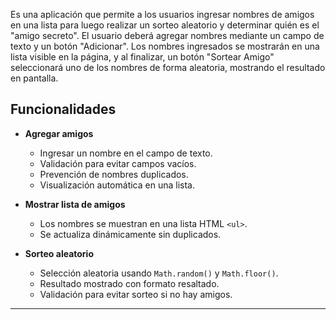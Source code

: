 
Es una aplicación que permite a los usuarios ingresar nombres de amigos en una lista para luego realizar un sorteo aleatorio y determinar quién es el "amigo secreto".
El usuario deberá agregar nombres mediante un campo de texto y un botón "Adicionar". 
Los nombres ingresados se mostrarán en una lista visible en la página, y al finalizar, un botón "Sortear Amigo" seleccionará uno de los nombres de forma aleatoria, mostrando el resultado en pantalla.

##  Funcionalidades

- **Agregar amigos**  
  - Ingresar un nombre en el campo de texto.  
  - Validación para evitar campos vacíos.  
  - Prevención de nombres duplicados.  
  - Visualización automática en una lista.  

- **Mostrar lista de amigos**  
  - Los nombres se muestran en una lista HTML `<ul>`.  
  - Se actualiza dinámicamente sin duplicados.  

- **Sorteo aleatorio**  
  - Selección aleatoria usando `Math.random()` y `Math.floor()`.  
  - Resultado mostrado con formato resaltado.  
  - Validación para evitar sorteo si no hay amigos.  

---
